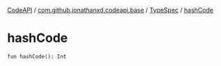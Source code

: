 [CodeAPI](../../index.md) / [com.github.jonathanxd.codeapi.base](../index.md) / [TypeSpec](index.md) / [hashCode](.)

# hashCode

`fun hashCode(): Int`